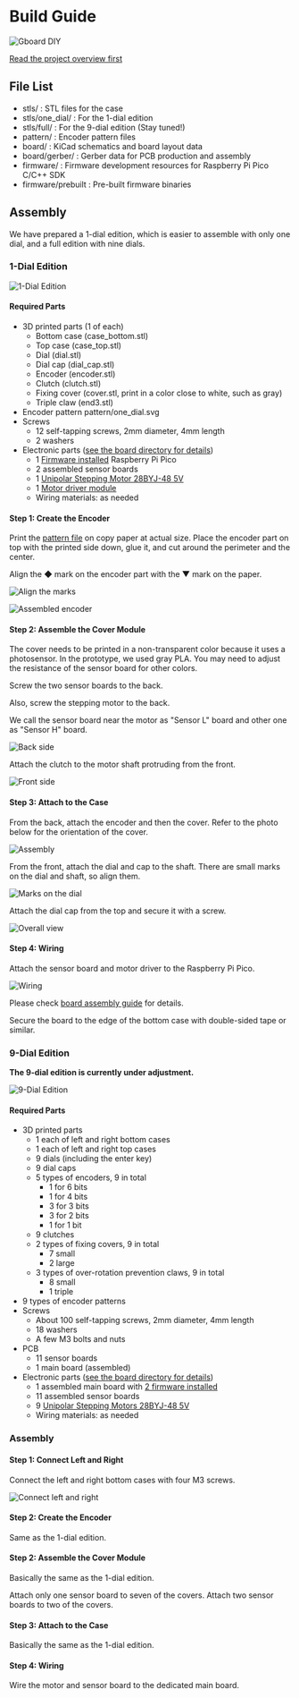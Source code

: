 # Build Guide

![Gboard DIY](./images/diy.webp)

[Read the project overview first](./README.md)

## File List

- stls/ : STL files for the case
- stls/one_dial/ : For the 1-dial edition
- stls/full/ : For the 9-dial edition (Stay tuned!)
- pattern/ : Encoder pattern files
- board/ : KiCad schematics and board layout data
- board/gerber/ : Gerber data for PCB production and assembly
- firmware/ : Firmware development resources for Raspberry Pi Pico C/C++ SDK
- firmware/prebuilt : Pre-built firmware binaries

## Assembly

We have prepared a 1-dial edition, which is easier to assemble with only one dial, and a full edition with nine dials.

### 1-Dial Edition

![1-Dial Edition](./images/one-dial.webp)

#### Required Parts

- 3D printed parts (1 of each)
  - Bottom case (case_bottom.stl)
  - Top case (case_top.stl)
  - Dial (dial.stl)
  - Dial cap (dial_cap.stl)
  - Encoder (encoder.stl)
  - Clutch (clutch.stl)
  - Fixing cover (cover.stl, print in a color close to white, such as gray)
  - Triple claw (end3.stl)
- Encoder pattern pattern/one_dial.svg
- Screws
  - 12 self-tapping screws, 2mm diameter, 4mm length
  - 2 washers
- Electronic parts ([see the board directory for details](./board/README.md))
  - 1 [Firmware installed](./firmware/README.md) Raspberry Pi Pico
  - 2 assembled sensor boards
  - 1 [Unipolar Stepping Motor 28BYJ-48 5V](https://akizukidenshi.com/catalog/g/g113256/)
  - 1 [Motor driver module](https://www.aitendo.com/product/12366)
  - Wiring materials: as needed

#### Step 1: Create the Encoder

Print the [pattern file](./pattern/one_dial.svg) on copy paper at actual size.
Place the encoder part on top with the printed side down, glue it, and cut around the perimeter and the center.

Align the ◆ mark on the encoder part with the ▼ mark on the paper.

![Align the marks](./images/encoder-mark.webp)

![Assembled encoder](./images/encoder.webp)

#### Step 2: Assemble the Cover Module

The cover needs to be printed in a non-transparent color because it uses a photosensor.
In the prototype, we used gray PLA.
You may need to adjust the resistance of the sensor board for other colors.

Screw the two sensor boards to the back.

Also, screw the stepping motor to the back.

We call the sensor board near the motor as "Sensor L" board and other one as "Sensor H" board.

![Back side](./images/cover-back.webp)

Attach the clutch to the motor shaft protruding from the front.

![Front side](./images/cover-front.webp)

#### Step 3: Attach to the Case

From the back, attach the encoder and then the cover.
Refer to the photo below for the orientation of the cover.

![Assembly](./images/assemble.webp)

From the front, attach the dial and cap to the shaft.
There are small marks on the dial and shaft, so align them.

![Marks on the dial](./images/mark-on-encoder.webp)

Attach the dial cap from the top and secure it with a screw.

![Overall view](./images/one-dial.webp)

#### Step 4: Wiring

Attach the sensor board and motor driver to the Raspberry Pi Pico.

![Wiring](./images/one-dial-connection.png)

Please check [board assembly guide](./board/README.md) for details.

Secure the board to the edge of the bottom case with double-sided tape or similar.

### 9-Dial Edition

**The 9-dial edition is currently under adjustment.**

![9-Dial Edition](./images/nine-dial.webp)

#### Required Parts

- 3D printed parts
  - 1 each of left and right bottom cases
  - 1 each of left and right top cases
  - 9 dials (including the enter key)
  - 9 dial caps
  - 5 types of encoders, 9 in total
    - 1 for 6 bits
    - 1 for 4 bits
    - 3 for 3 bits
    - 3 for 2 bits
    - 1 for 1 bit
  - 9 clutches
  - 2 types of fixing covers, 9 in total
    - 7 small
    - 2 large
  - 3 types of over-rotation prevention claws, 9 in total
    - 8 small
    - 1 triple
- 9 types of encoder patterns
- Screws
  - About 100 self-tapping screws, 2mm diameter, 4mm length
  - 18 washers
  - A few M3 bolts and nuts
- PCB
  - 11 sensor boards
  - 1 main board (assembled)
- Electronic parts ([see the board directory for details](./board/README.md))
  - 1 assembled main board with [2 firmware installed](./firmware/README.md)
  - 11 assembled sensor boards
  - 9 [Unipolar Stepping Motors 28BYJ-48 5V](https://akizukidenshi.com/catalog/g/g113256/)
  - Wiring materials: as needed

### Assembly

#### Step 1: Connect Left and Right

Connect the left and right bottom cases with four M3 screws.

![Connect left and right](./images/connect-left-and-right.webp)

#### Step 2: Create the Encoder

Same as the 1-dial edition.

#### Step 2: Assemble the Cover Module

Basically the same as the 1-dial edition.

Attach only one sensor board to seven of the covers.
Attach two sensor boards to two of the covers.

#### Step 3: Attach to the Case

Basically the same as the 1-dial edition.

#### Step 4: Wiring

Wire the motor and sensor board to the dedicated main board.
